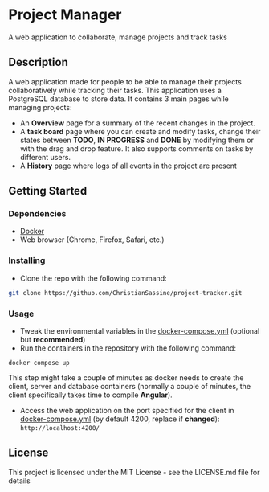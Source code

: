 # Project Manager
A web application to collaborate, manage projects and track tasks

## Description

A web application made for people to be able to manage their projects collaboratively while tracking their tasks. This application uses a PostgreSQL database to store data. It contains 3 main pages while managing projects: 

* An **Overview** page for a summary of the recent changes in the project.
* A **task board** page where you can create and modify tasks, change their states between **TODO**, **IN PROGRESS** and **DONE** by modifying them or with the drag and drop feature. It also supports comments on tasks by different users.
* A **History** page where logs of all events in the project are present

## Getting Started

### Dependencies

* [Docker](https://docs.docker.com/get-docker/)
* Web browser (Chrome, Firefox, Safari, etc.)

### Installing
* Clone the repo with the following command:
```bash
git clone https://github.com/ChristianSassine/project-tracker.git
```

### Usage
* Tweak the environmental variables in the [docker-compose.yml](https://github.com/ChristianSassine/project-tracker/blob/master/docker-compose.yml) (optional but **recommended**)
* Run the containers in the repository with the following command:
```shell
docker compose up
```
This step might take a couple of minutes as docker needs to create the client, server and database containers (normally a couple of minutes, the client specifically takes time to compile **Angular**).

* Access the web application on the port specified for the client in [docker-compose.yml](https://github.com/ChristianSassine/project-tracker/blob/master/docker-compose.yml) (by default 4200, replace if **changed**): `http://localhost:4200/`

## License

This project is licensed under the MIT License - see the LICENSE.md file for details
